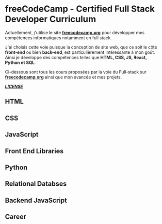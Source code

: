 # freeCodeCamp - Certified Full Stack Developer Curriculum

Actuellement, j'utilise le site **[freecodecamp.org](https://www.freecodecamp.org/)** pour développer mes compétences informatiques notamment en full stack.

J'ai choisis cette voie puisque la conception de site web, que ce soit le côté **front-end** ou bien **back-end**, est particulièrement intéressante à mon goût. Ainsi je développe des compétences telles que **HTML, CSS, JS, React, Python et SQL**.

Ci-dessous sont tous les cours proposées par la voie du Full-stack sur **[freecodecamp.org](https://www.freecodecamp.org/)** ainsi que mon avancée et mes projets.

***[LICENSE](https://github.com/Alexandre-JAMROZ/freeCodeCamp-full-stack-developer?tab=MIT-1-ov-file)***

## HTML



## CSS



## JavaScript



## Front End Libraries



## Python



## Relational Databses



## Backend JavaScript



## Career

